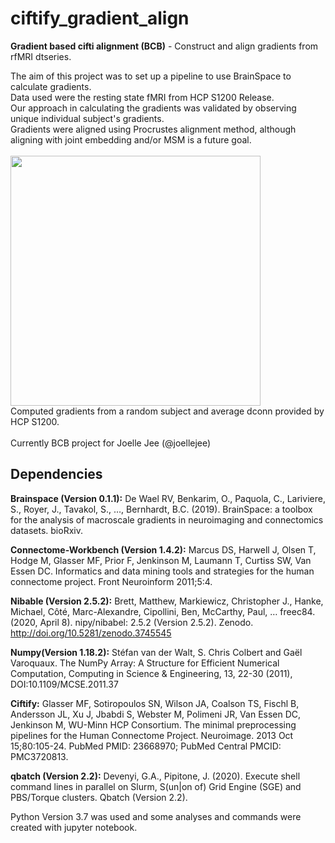 # ciftify_gradient_align

**Gradient based cifti alignment (BCB)** - 
Construct and align gradients from rfMRI dtseries.

The aim of this project was to set up a pipeline to use BrainSpace to calculate gradients.\
Data used were the resting state fMRI from HCP S1200 Release.\
Our approach in calculating the gradients was validated by observing unique individual subject's gradients.\
Gradients were aligned using Procrustes alignment method, although aligning with joint embedding and/or MSM is a future goal.\
\
<img src="https://user-images.githubusercontent.com/29262872/79281194-3f3b8380-7e80-11ea-989e-91fec0d5cfea.png" width="400"/>\
Computed gradients from a random subject and average dconn provided by HCP S1200.\
\
Currently BCB project for Joelle Jee (@joellejee)


## Dependencies
**Brainspace (Version 0.1.1):** De Wael RV, Benkarim, O., Paquola, C., Lariviere, S., Royer, J., Tavakol, S., …, Bernhardt, B.C. (2019). BrainSpace: a toolbox for the analysis of macroscale gradients in neuroimaging and connectomics datasets. bioRxiv.

**Connectome-Workbench (Version 1.4.2):** Marcus DS, Harwell J, Olsen T, Hodge M, Glasser MF, Prior F, Jenkinson M, Laumann T, Curtiss SW, Van Essen DC. Informatics and data mining tools and strategies for the human connectome project. Front Neuroinform 2011;5:4.

**Nibable (Version 2.5.2):** Brett, Matthew, Markiewicz, Christopher J., Hanke, Michael, Côté, Marc-Alexandre, Cipollini, Ben, McCarthy, Paul, … freec84. (2020, April 8). nipy/nibabel: 2.5.2 (Version 2.5.2). Zenodo. http://doi.org/10.5281/zenodo.3745545

**Numpy(Version 1.18.2):** Stéfan van der Walt, S. Chris Colbert and Gaël Varoquaux. The NumPy Array: A Structure for Efficient Numerical Computation, Computing in Science & Engineering, 13, 22-30 (2011), DOI:10.1109/MCSE.2011.37

**Ciftify:** Glasser MF, Sotiropoulos SN, Wilson JA, Coalson TS, Fischl B, Andersson JL, Xu J, Jbabdi S, Webster M, Polimeni JR, Van Essen DC, Jenkinson M, WU-Minn HCP Consortium. The minimal preprocessing pipelines for the Human Connectome Project. Neuroimage. 2013 Oct 15;80:105-24. PubMed PMID: 23668970; PubMed Central PMCID: PMC3720813.

**qbatch (Version 2.2):** Devenyi, G.A., Pipitone, J. (2020). Execute shell command lines in parallel on Slurm, S(un|on of) Grid Engine (SGE) and PBS/Torque clusters. Qbatch (Version 2.2).

Python Version 3.7 was used and some analyses and commands were created with jupyter notebook.
